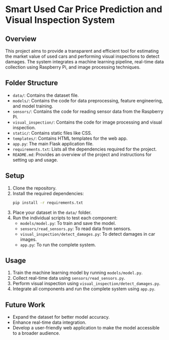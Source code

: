 # Smart Used Car Price Prediction and Visual Inspection System

## Overview
This project aims to provide a transparent and efficient tool for estimating the market value of used cars and performing visual inspections to detect damages. The system integrates a machine learning pipeline, real-time data collection using Raspberry Pi, and image processing techniques.

## Folder Structure
- `data/`: Contains the dataset file.
- `models/`: Contains the code for data preprocessing, feature engineering, and model training.
- `sensors/`: Contains the code for reading sensor data from the Raspberry Pi.
- `visual_inspection/`: Contains the code for image processing and visual inspection.
- `static/`: Contains static files like CSS.
- `templates/`: Contains HTML templates for the web app.
- `app.py`: The main Flask application file.
- `requirements.txt`: Lists all the dependencies required for the project.
- `README.md`: Provides an overview of the project and instructions for setting up and usage.

## Setup
1. Clone the repository.
2. Install the required dependencies:
    ```bash
    pip install -r requirements.txt
    ```
3. Place your dataset in the `data/` folder.
4. Run the individual scripts to test each component:
    - `models/model.py`: To train and save the model.
    - `sensors/read_sensors.py`: To read data from sensors.
    - `visual_inspection/detect_damages.py`: To detect damages in car images.
    - `app.py`: To run the complete system.

## Usage
1. Train the machine learning model by running `models/model.py`.
2. Collect real-time data using `sensors/read_sensors.py`.
3. Perform visual inspection using `visual_inspection/detect_damages.py`.
4. Integrate all components and run the complete system using `app.py`.

## Future Work
- Expand the dataset for better model accuracy.
- Enhance real-time data integration.
- Develop a user-friendly web application to make the model accessible to a broader audience.
